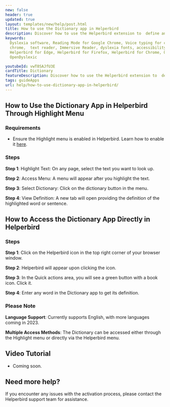 ```yaml
---
new: false
header: true
updated: true
layout: templates/new/help/post.html
title: How to use the Dictionary app in Helperbird
description: Discover how to use the Helperbird extension to  define any word or sentence in seconds with the dictionary app.
keywords:
  Dyslexia software, Reading Mode for Google Chrome, Voice typing for chrome, Text to speech for
  chrome,  text reader, Immersive Reader, dyslexia fonts, accessibility software, dyslexia software,
  Helperbird for Edge, Helperbird for Firefox, Helperbird for Chrome, Opendyslexic for Chrome,
  OpenDyslexic

youtubeId: vwT8SAJfU3E
cardTitle: Dictionary
featureDescription: Discover how to use the Helperbird extension to  define any word or sentence in seconds with the dictionary app.
tags: guideApps
url: help/how-to-use-dictionary-app-in-helperbird/
---
```



## How to Use the Dictionary App in Helperbird Through Highlight Menu

### Requirements
- Ensure the Highlight menu is enabled in Helperbird. Learn how to enable it [here](/help/how-to-use-the-highlight-menu-in-helperbird/).

### Steps

**Step 1**: Highlight Text: On any page, select the text you want to look up.

**Step 2**: Access Menu: A menu will appear after you highlight the text.

**Step 3**: Select Dictionary: Click on the dictionary button in the menu.

**Step 4**: View Definition: A new tab will open providing the definition of the highlighted word or sentence.


## How to Access the Dictionary App Directly in Helperbird

### Steps

**Step 1**:  Click on the Helperbird icon in the top right corner of your browser window.

**Step 2**: Helperbird will appear upon clicking the icon.

**Step 3**: In the Quick actions area, you will see a green button with a book icon. Click it.

**Step 4**:  Enter any word in the Dictionary app to get its definition.

### Please Note

**Language Support**: Currently supports English, with more languages coming in 2023.

**Multiple Access Methods**: The Dictionary can be accessed either through the Highlight menu or directly via the Helperbird menu.


## Video Tutorial

- Coming soon.



## Need more help?

If you encounter any issues with the activation process, please contact the Helperbird support team for assistance.



